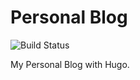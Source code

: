 **Personal Blog**
============
![Build Status](https://gitlab.com/dafian47/blog/badges/master/build.svg)

My Personal Blog with Hugo.